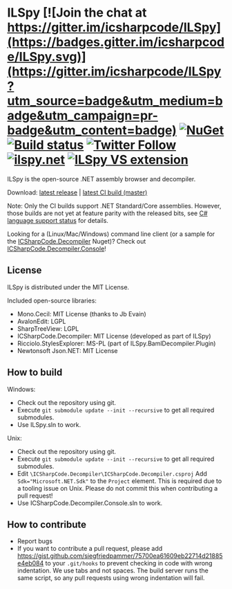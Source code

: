 # ILSpy [![Join the chat at https://gitter.im/icsharpcode/ILSpy](https://badges.gitter.im/icsharpcode/ILSpy.svg)](https://gitter.im/icsharpcode/ILSpy?utm_source=badge&utm_medium=badge&utm_campaign=pr-badge&utm_content=badge) [![NuGet](https://img.shields.io/nuget/v/ICSharpCode.Decompiler.svg)](https://nuget.org/packages/ICSharpCode.Decompiler) [![Build status](https://ci.appveyor.com/api/projects/status/imgec05g0wwv25ij/branch/master?svg=true)](https://ci.appveyor.com/project/icsharpcode/ilspy/branch/master) [![Twitter Follow](https://img.shields.io/twitter/follow/ILSpy.svg?label=Follow%20@ILSpy)](https://twitter.com/ilspy) [![ilspy.net](https://img.shields.io/badge/@-ilspy.net-blue.svg)](http://www.ilspy.net)  [![ILSpy VS extension](https://img.shields.io/badge/VS%20Extension-ILSpy-blue.svg)](https://visualstudiogallery.msdn.microsoft.com/8ef1d688-f80c-4380-8004-2ec7f814e7de)

ILSpy is the open-source .NET assembly browser and decompiler.

Download: [latest release](https://github.com/icsharpcode/ILSpy/releases) | [latest CI build (master)](https://ci.appveyor.com/api/projects/icsharpcode/ilspy/artifacts/ILSpy_binaries.zip?branch=master&job=Configuration%3A+Release)

Note: Only the CI builds support .NET Standard/Core assemblies. However, those builds are not yet at feature parity with the 
released bits, see [C# language support status](https://github.com/icsharpcode/ILSpy/issues/829) for details.

Looking for a (Linux/Mac/Windows) command line client (or a sample for the [ICSharpCode.Decompiler](https://www.nuget.org/packages/ICSharpCode.Decompiler/) Nuget)? Check out [ICSharpCode.Decompiler.Console](ICSharpCode.Decompiler.Console)!

License
-------

ILSpy is distributed under the MIT License.

Included open-source libraries:
 * Mono.Cecil: MIT License (thanks to Jb Evain)
 * AvalonEdit: LGPL
 * SharpTreeView: LGPL
 * ICSharpCode.Decompiler: MIT License (developed as part of ILSpy)
 * Ricciolo.StylesExplorer: MS-PL (part of ILSpy.BamlDecompiler.Plugin)
 * Newtonsoft Json.NET: MIT License

How to build
------------

Windows:
- Check out the repository using git.
- Execute `git submodule update --init --recursive` to get all required submodules.
- Use ILSpy.sln to work.

Unix:
- Check out the repository using git.
- Execute `git submodule update --init --recursive` to get all required submodules.
- Edit `\ICSharpCode.Decompiler\ICSharpCode.Decompiler.csproj`
  Add `Sdk="Microsoft.NET.Sdk"` to the `Project` element.
  This is required due to a tooling issue on Unix.
  Please do not commit this when contributing a pull request!
- Use ICSharpCode.Decompiler.Console.sln to work.

How to contribute
-----------------

- Report bugs
- If you want to contribute a pull request, please add https://gist.github.com/siegfriedpammer/75700ea61609eb22714d21885e4eb084 to your `.git/hooks` to prevent checking in code with wrong indentation. We use tabs and not spaces. The build server runs the same script, so any pull requests using wrong indentation will fail.
